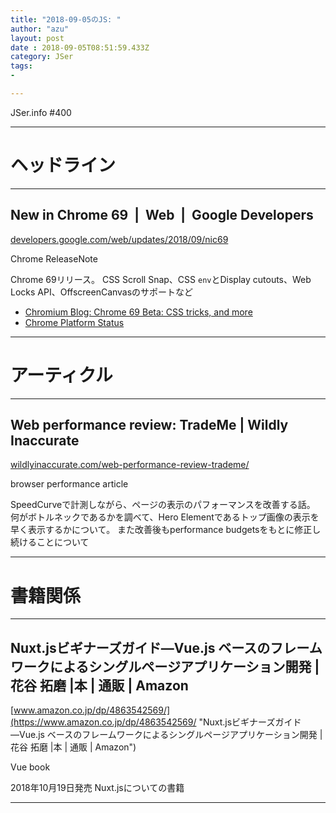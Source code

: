 ```yaml
---
title: "2018-09-05のJS: "
author: "azu"
layout: post
date : 2018-09-05T08:51:59.433Z
category: JSer
tags:
-

---
```


JSer.info #400

----

<h1 class="site-genre">ヘッドライン</h1>

----

## New in Chrome 69  |  Web  |  Google Developers
[developers.google.com/web/updates/2018/09/nic69](https://developers.google.com/web/updates/2018/09/nic69 "New in Chrome 69  |  Web  |  Google Developers")
<p class="jser-tags jser-tag-icon"><span class="jser-tag">Chrome</span> <span class="jser-tag">ReleaseNote</span></p>

Chrome 69リリース。
CSS Scroll Snap、CSS `env`とDisplay cutouts、Web Locks API、OffscreenCanvasのサポートなど

- [Chromium Blog: Chrome 69 Beta: CSS tricks, and more](https://blog.chromium.org/2018/08/chrome-69-beta-av1-video-decoder-css.html "Chromium Blog: Chrome 69 Beta: CSS tricks, and more")
- [Chrome Platform Status](https://www.chromestatus.com/features#browsers.chrome.desktop%3D69 "Chrome Platform Status")

----
<h1 class="site-genre">アーティクル</h1>

----

## Web performance review: TradeMe | Wildly Inaccurate
[wildlyinaccurate.com/web-performance-review-trademe/](https://wildlyinaccurate.com/web-performance-review-trademe/ "Web performance review: TradeMe | Wildly Inaccurate")
<p class="jser-tags jser-tag-icon"><span class="jser-tag">browser</span> <span class="jser-tag">performance</span> <span class="jser-tag">article</span></p>

SpeedCurveで計測しながら、ページの表示のパフォーマンスを改善する話。
何がボトルネックであるかを調べて、Hero Elementであるトップ画像の表示を早く表示するかについて。
また改善後もperformance budgetsをもとに修正し続けることについて


----
<h1 class="site-genre">書籍関係</h1>

----

## Nuxt.jsビギナーズガイド―Vue.js ベースのフレームワークによるシングルページアプリケーション開発 | 花谷 拓磨 |本 | 通販 | Amazon
[www.amazon.co.jp/dp/4863542569/](https://www.amazon.co.jp/dp/4863542569/ "Nuxt.jsビギナーズガイド―Vue.js ベースのフレームワークによるシングルページアプリケーション開発 | 花谷 拓磨 |本 | 通販 | Amazon")
<p class="jser-tags jser-tag-icon"><span class="jser-tag">Vue</span> <span class="jser-tag">book</span></p>

2018年10月19日発売
Nuxt.jsについての書籍


----

